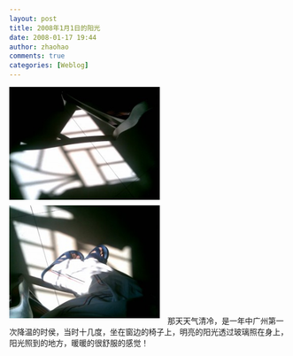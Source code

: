 ```yaml
---
layout: post
title: 2008年1月1日的阳光
date: 2008-01-17 19:44
author: zhaohao
comments: true
categories: [Weblog]
---
```

<a href="/wp-content/uploads/2008/01/20080101-28007-29.jpg"><img id="BLOGGER_PHOTO_ID_5156413112737537426" style="margin: 0pt 10px 10px 0pt; float: left; cursor: pointer; width: 272px; height: 204px;" src="/wp-content/uploads/2008/01/20080101-28007-29-300x225.jpg" alt="" border="0" /></a><a href="/wp-content/uploads/2008/01/20080101-28005-29.jpg"><img id="BLOGGER_PHOTO_ID_5156412322463554946" style="margin: 0pt 10px 10px 0pt; cursor: pointer; width: 272px; height: 204px;" src="/wp-content/uploads/2008/01/20080101-28005-29-300x225.jpg" alt="" border="0" /></a>
那天天气清冷，是一年中广州第一次降温的时侯，当时十几度，坐在窗边的椅子上，明亮的阳光透过玻璃照在身上，阳光照到的地方，暖暖的很舒服的感觉！
